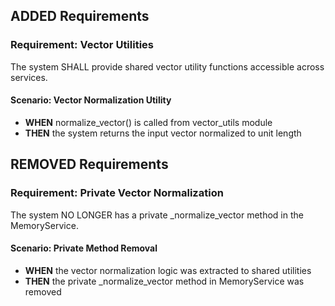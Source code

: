 ## ADDED Requirements

### Requirement: Vector Utilities

The system SHALL provide shared vector utility functions accessible across services.

#### Scenario: Vector Normalization Utility

- **WHEN** normalize_vector() is called from vector_utils module
- **THEN** the system returns the input vector normalized to unit length

## REMOVED Requirements

### Requirement: Private Vector Normalization

The system NO LONGER has a private \_normalize_vector method in the MemoryService.

#### Scenario: Private Method Removal

- **WHEN** the vector normalization logic was extracted to shared utilities
- **THEN** the private \_normalize_vector method in MemoryService was removed

